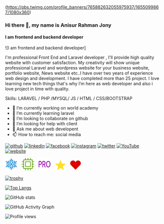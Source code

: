 (https://pbs.twimg.com/profile_banners/765882632055975937/1655099867/1080x360)
### Hi there 👋, my name is Anisur Rahman Jony
#### I am frontend and backend developer
![I am frontend and backend developer]

I'm professional Front End and Laravel developer , I'll provide high quality website with customer satisfaction. My creativity will show unique professional Laravel and wordpress website for your business website, portfolio website, News website etc..I have over two years of experience web design and development. I have completed more than 25 project. I love learning new tech things that's why I’m here as web developer and also i love project in time with quality.

Skills: LARAVEL / PHP /MYSQL/ JS / HTML / CSS/BOOTSTRAP

- 🔭 I’m currently working on world academy 
- 🌱 I’m currently learning laravel 
- 👯 I’m looking to collaborate on github 
- 🤔 I’m looking for help with client 
- 💬 Ask me about web developent 
- 📫 How to reach me: social media 


[<img src='https://cdn.jsdelivr.net/npm/simple-icons@3.0.1/icons/github.svg' alt='github' height='40'>](https://github.com/https://github.com/Anisur74)  [<img src='https://cdn.jsdelivr.net/npm/simple-icons@3.0.1/icons/linkedin.svg' alt='linkedin' height='40'>](https://www.linkedin.com/in/#/)  [<img src='https://cdn.jsdelivr.net/npm/simple-icons@3.0.1/icons/facebook.svg' alt='facebook' height='40'>](https://www.facebook.com/#)  [<img src='https://cdn.jsdelivr.net/npm/simple-icons@3.0.1/icons/instagram.svg' alt='instagram' height='40'>](https://www.instagram.com/#/)  [<img src='https://cdn.jsdelivr.net/npm/simple-icons@3.0.1/icons/twitter.svg' alt='twitter' height='40'>](https://twitter.com/#)  [<img src='https://cdn.jsdelivr.net/npm/simple-icons@3.0.1/icons/youtube.svg' alt='YouTube' height='40'>](https://www.youtube.com/channel/#)  [<img src='https://cdn.jsdelivr.net/npm/simple-icons@3.0.1/icons/icloud.svg' alt='website' height='40'>](#)  

<a href='https://archiveprogram.github.com/'><img src='https://raw.githubusercontent.com/acervenky/animated-github-badges/master/assets/acbadge.gif' width='40' height='40'></a> <a href='https://docs.github.com/en/developers'><img src='https://raw.githubusercontent.com/acervenky/animated-github-badges/master/assets/devbadge.gif' width='40' height='40'></a> <a href='https://github.com/pricing'><img src='https://raw.githubusercontent.com/acervenky/animated-github-badges/master/assets/pro.gif' width='40' height='40'></a> <a href='https://stars.github.com/'><img src='https://raw.githubusercontent.com/acervenky/animated-github-badges/master/assets/starbadge.gif' width='35' height='35'></a> <a href='https://docs.github.com/en/github/supporting-the-open-source-community-with-github-sponsors'><img src='https://raw.githubusercontent.com/acervenky/animated-github-badges/master/assets/sponsorbadge.gif' width='35' height='35'></a> 

[![trophy](https://github-profile-trophy.vercel.app/?username=https://github.com/Anisur74)](https://github.com/ryo-ma/github-profile-trophy)

[![Top Langs](https://github-readme-stats.vercel.app/api/top-langs/?username=https://github.com/Anisur74)](https://github.com/anuraghazra/github-readme-stats)

![GitHub stats](https://github-readme-stats.vercel.app/api?username=https://github.com/Anisur74&show_icons=true)  

![GitHub Activity Graph](https://activity-graph.herokuapp.com/graph?username=https://github.com/Anisur74)  

![Profile views](https://gpvc.arturio.dev/https://github.com/Anisur74)  
